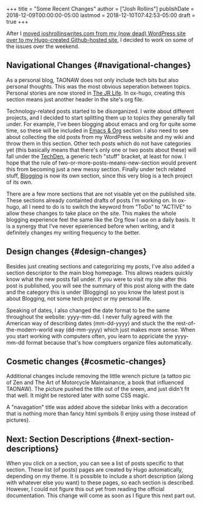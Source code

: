 +++
title = "Some Recent Changes"
author = ["Josh Rollins"]
publishDate = 2018-12-09T00:00:00-05:00
lastmod = 2018-12-10T07:42:53-05:00
draft = true
+++

After I [moved joshrollinswrites.com from my (now dead) WordPress site over to my Hugo-created Github-hosted site](http://localhost:1313/TAONAW/blogging/switching%5F2%5Fhugo%5Fft/), I decided to work on some of the issues over the weekend.


## Navigational Changes {#navigational-changes}

As a personal blog, TAONAW does not only include tech bits but also personal thoughts. This was the most obvious seperation between topics. Personal stories are now stored in [The JR Life](https://joshrollinswrites.com/jrl/). In ox-hugo, creating this section means just another header in the site's org file.

Technology-related posts started to be disorganized. I write about different projects, and I decided to start splitting them up to topics they generally fall under. For example, I've been blogging about emacs and org for quite some time, so these will be included in [Emacs & Org](http://localhost:1313/TAONAW/emacsorg/) section. I also need to see about collecting the old posts from my WordPress website and my wiki and throw them in this section. Other tech posts which do not have categories yet (this basically means that there's only one or two posts about these) will fall under the [TechDen](http://localhost:1313/TAONAW/techden/), a generic tech "stuff" bracket, at least for now. I hope that the rule of two-or-more-posts-means-new-section would prevent this from becoming just a new messy section. Finally under tech related stuff, [Blogging](http://localhost:1313/TAONAW/blogging/) is now its own section, since this very blog is a tech project of its own.

There are a few more sections that are not visable yet on the published site. These sections already containted drafts of posts I'm working on. In ox-hugo, all I need to do is to switch the keyword from "ToDo" to "ACTIVE" to allow these changes to take place on the site. This makes the whole blogging experience feel the same like the Org flow I use on a daily basis. It is a synergy that I've never epxerienced before when writing, and it definitely changes my writing frequency to the better.


## Design changes {#design-changes}

Besides just creating sections and categorizing my posts, I've also added a section descriptor to the main blog homepage. This allows readers quickly know what the new posts fall under. If you were to visit  my site after this post is published, you will see the summary of this post along with the date and the category this is under (Blogging) so you know the latest post is about Blogging, not some tech project or my personal life.

Speaking of dates, I also changed the date format to be the same throughout the website: yyyy-mm-dd. I never fully agreed with the American way of describing dates (mm-dd-yyyy) and stuck the the rest-of-the-modern-world way (dd-mm-yyyy) which just makes more sense. When you start working with computers often, you learn to appriciate the yyyy-mm-dd format because that's how comptuers organize files automatically.


## Cosmetic changes {#cosmetic-changes}

Additional changes include removing the little wrench picture (a tattoo pic of Zen and The Art of Motorcycle Maintainance, a book that influenced TAONAW). The picture pushed the title out of the sreen, and just didn't fit that well. It might be restored later with some CSS magic.

A "navagation" title was added above the sidebar links with a decoration that is nothing more than fancy html symbols (I enjoy using those instead of pictures).


## Next: Section Descriptions {#next-section-descriptions}

When you click on a section, you can see a list of posts specific to that section. These list (of posts) pages are created by Hugo automatically, depending on my theme. It is possible to include a short description (along with whatever else you want) to these pages, so each section is described. However, I could not figure this out yet from reading the official documentation. This change will come as soon as I figure this next part out.